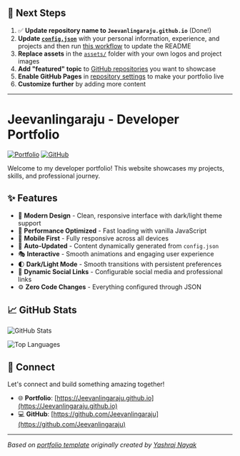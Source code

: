 ## 🚀 Next Steps

1. ✅ **Update repository name to `Jeevanlingaraju.github.io`** (Done!)
2. **Update [`config.json`](https://github.com/Jeevanlingaraju/Jeevanlingaraju.github.io/blob/main/config.json)** with your personal information, experience, and projects and then run [this workflow](https://github.com/Jeevanlingaraju/Jeevanlingaraju.github.io/actions/workflows/update-readme.yml) to update the README
3. **Replace assets** in the [`assets/`](https://github.com/Jeevanlingaraju/Jeevanlingaraju.github.io/tree/main/assets/) folder with your own logos and project images
4. **Add "featured" topic** to [GitHub repositories](https://github.com/Jeevanlingaraju?tab=repositories) you want to showcase
5. **Enable GitHub Pages** in [repository settings](https://github.com/Jeevanlingaraju/Jeevanlingaraju.github.io/settings/pages) to make your portfolio live
6. **Customize further** by adding more content

---

# Jeevanlingaraju - Developer Portfolio

<div align="left">
  
[![Portfolio](https://img.shields.io/badge/🌐_Visit_Portfolio-Live-brightgreen?style=for-the-badge)](https://Jeevanlingaraju.github.io)
[![GitHub](https://img.shields.io/badge/GitHub-Profile-181717?style=for-the-badge&logo=github)](https://github.com/Jeevanlingaraju)

</div>

Welcome to my developer portfolio! This website showcases my projects, skills, and professional journey.

## ✨ Features

- 🎨 **Modern Design** - Clean, responsive interface with dark/light theme support
- 🚀 **Performance Optimized** - Fast loading with vanilla JavaScript
- 📱 **Mobile First** - Fully responsive across all devices
- 🔄 **Auto-Updated** - Content dynamically generated from `config.json`
- 🎭 **Interactive** - Smooth animations and engaging user experience
- 🌓 **Dark/Light Mode** - Smooth transitions with persistent preferences
- 🔗 **Dynamic Social Links** - Configurable social media and professional links
- ⚙️ **Zero Code Changes** - Everything configured through JSON

## 📈 GitHub Stats

<div align="left">

![GitHub Stats](https://github-readme-stats.vercel.app/api?username=Jeevanlingaraju&theme=dark&hide_border=true&include_all_commits=true&count_private=true)

![Top Languages](https://github-readme-stats.vercel.app/api/top-langs/?username=Jeevanlingaraju&theme=dark&hide_border=true&include_all_commits=true&count_private=true&layout=compact)

</div>

## 🤝 Connect

Let's connect and build something amazing together!

- 🌐 **Portfolio**: [https://Jeevanlingaraju.github.io](https://Jeevanlingaraju.github.io)
- 💻 **GitHub**: [https://github.com/Jeevanlingaraju](https://github.com/Jeevanlingaraju)

---

*Based on [portfolio template](https://github.com/yashrajnayak/developer-portfolio) originally created by [Yashraj Nayak](https://github.com/yashrajnayak)*